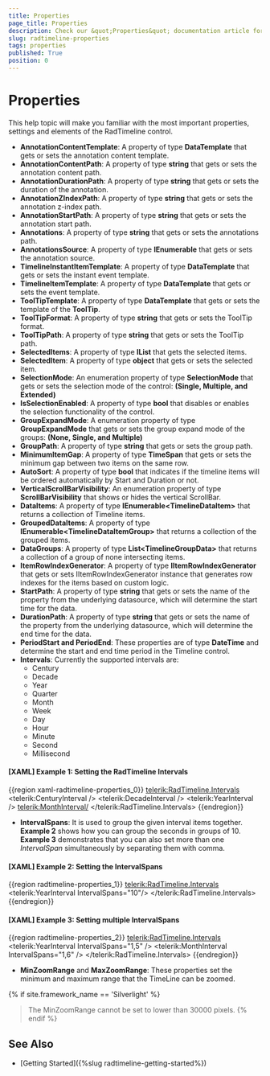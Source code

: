 ```yaml
---
title: Properties
page_title: Properties
description: Check our &quot;Properties&quot; documentation article for the RadTimeline {{ site.framework_name }} control.
slug: radtimeline-properties
tags: properties
published: True
position: 0
---
```


# Properties

This help topic will make you familiar with the most important properties, settings and elements of the RadTimeline control.


* __AnnotationContentTemplate__: A property of type __DataTemplate__ that gets or sets the annotation content template.
* __AnnotationContentPath__: A property of type __string__ that gets or sets the annotation content path.
* __AnnotationDurationPath__: A property of type __string__ that gets or sets the duration of the annotation.
* __AnnotationZIndexPath__: A property of type __string__ that gets or sets the annotation z-index path.
* __AnnotationStartPath__: A property of type __string__ that gets or sets the annotation start path.
* __Annotations__: A property of type __string__ that gets or sets the annotations path.
* __AnnotationsSource__: A property of type __IEnumerable__ that gets or sets the annotation source.
* __TimelineInstantItemTemplate__: A property of type __DataTemplate__ that gets or sets the instant event template.
* __TimelineItemTemplate__: A property of type __DataTemplate__ that gets or sets the event template.
* __ToolTipTemplate__: A property of type __DataTemplate__ that gets or sets the template of the __ToolTip__.
* __ToolTipFormat__: A property of type __string__ that gets or sets the ToolTip format.
* __ToolTipPath__: A property of type __string__ that gets or sets the ToolTip path.
* __SelectedItems__: A property of type __IList__ that gets the selected items.
* __SelectedItem__: A property of type __object__ that gets or sets the selected item.
* __SelectionMode__: An enumeration property of type __SelectionMode__ that gets or sets the selection mode of the control: __(Single, Multiple, and Extended)__
* __IsSelectionEnabled__: A property of type __bool__ that disables or enables the selection functionality of the control.
* __GroupExpandMode__: A enumeration property of type __GroupExpandMode__ that gets or sets the group expand mode of the groups: __(None, Single, and Multiple)__
* __GroupPath__: A property of type __string__ that gets or sets the group path.
* __MinimumItemGap__: A property of type __TimeSpan__ that gets or sets the minimum gap between two items on the same row.
* __AutoSort__: A property of type __bool__ that indicates if the timeline items will be ordered automatically by Start and Duration or not.
* __VerticalScrollBarVisibility__: An enumeration property of type __ScrollBarVisibility__ that shows or hides the vertical ScrollBar.
* __DataItems__: A property of type __IEnumerable\<TimelineDataItem\>__ that returns a collection of Timeline items.
* __GroupedDataItems__: A property of type __IEnumerable\<TimelineDataItemGroup\>__ that returns a collection of the grouped items.
* __DataGroups__: A property of type __List\<TimelineGroupData\>__ that returns a collection of a group of none intersecting items.
* __ItemRowIndexGenerator__: A property of type __IItemRowIndexGenerator__ that gets or sets IItemRowIndexGenerator instance that generates row indexes for the items based on custom logic.
* __StartPath__: A property of type __string__ that gets or sets the name of the property from the underlying datasource, which will determine the start time for the data.
* __DurationPath__: A property of type __string__ that gets or sets the name of the property from the underlying datasource, which will determine the end time for the data.
* __PeriodStart and PeriodEnd__: These properties are of type __DateTime__ and determine the start and end time period in the Timeline control.
* __Intervals__: Currently the supported intervals are:
	* Century
	* Decade
	* Year
	* Quarter
	* Month
	* Week
	* Day
	* Hour
	* Minute
	* Second
	* Millisecond
	
#### __[XAML] Example 1: Setting the RadTimeline Intervals__

{{region xaml-radtimeline-properties_0}}
	 <telerik:RadTimeline.Intervals>
	       <telerik:CenturyInterval />
	       <telerik:DecadeInterval />
	       <telerik:YearInterval />
	       <telerik:MonthInterval/>
	  </telerik:RadTimeline.Intervals>
{{endregion}}

* __IntervalSpans__:  It is used to group the given interval items together. __Example 2__ shows how you can group the seconds in groups of 10. __Example 3__ demonstrates that you can also set more than one *IntervalSpan* simultaneously by separating them with comma.
        
#### __[XAML] Example 2: Setting the IntervalSpans__

{{region radtimeline-properties_1}}
	<telerik:RadTimeline.Intervals>
	   <telerik:YearInterval IntervalSpans="10"/>
	</telerik:RadTimeline.Intervals>
{{endregion}}   

#### __[XAML] Example 3: Setting multiple IntervalSpans__

{{region radtimeline-properties_2}}
	<telerik:RadTimeline.Intervals>
	   <telerik:YearInterval IntervalSpans="1,5" />
	   <telerik:MonthInterval IntervalSpans="1,6" />
	</telerik:RadTimeline.Intervals>
{{endregion}}

* __MinZoomRange__ and __MaxZoomRange__: These properties set the minimum and maximum range that the TimeLine can be zoomed.

{% if site.framework_name == 'Silverlight' %}
> The MinZoomRange cannot be set to lower than 30000 pixels. 
{% endif %}

## See Also

* [Getting Started]({%slug radtimeline-getting-started%})
